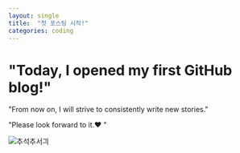 ```yaml
---
layout: single
title:  "첫 포스팅 시작!"
categories: coding
---
```


# "Today, I opened my first GitHub blog!"

"From now on, I will strive to consistently write new stories."

"Please look forward to it.♥ "

![추석추서긔](C:\Users\MIN\Desktop\github\mins-github-blog\mins-git.github.io\images\2023-03-16-first\추석추서긔.jpg)
